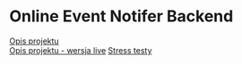 # Online Event Notifer Backend

[Opis projektu](opis_projektu.pdf)  
[Opis projektu - wersja live](https://docs.google.com/document/d/e/2PACX-1vQI29314KZTJYN5qSilrXtZFFLIcuWkgra0eNlD6V-hwvqYt2PKqJcDov-vkGpqRMa9XuH7oqCdsUxU/pub)
[Stress testy](stress_test_report.pdf)